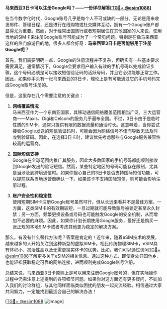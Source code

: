 **马来西亚3日卡可以注册Google吗？——一份详尽解答[[TG💪+ @esim1088](https://t.me/s/esim1088)]**

在当今数字化时代，Google账号几乎是每个人不可或缺的一部分。无论是用来收发邮件、管理日程，还是进行在线购物或社交媒体互动，拥有一个Google账户都显得尤为重要。然而，对于经常出国旅行或者短期居住在其他国家的人来说，使用当地的SIM卡来注册Google账号可能成为了一个常见问题。特别是在像马来西亚这样的热门旅游目的地，很多人都会好奇：**马来西亚3日卡是否能够用于注册Google呢？**

首先，我们需要明确一点，Google的注册流程并不复杂，但确实有一些基本要求需要满足。通常情况下，Google会要求用户输入有效的手机号码以完成验证步骤。这个号码必须是可以接收短信验证码的活跃号码，并且它必须能够正常工作。因此，如果你手头有一张马来西亚的3日卡，理论上是有可能通过它的手机号码完成Google账号注册的。

但是，这里存在几个需要注意的关键点：

1. **网络覆盖情况**  
   马来西亚作为一个东南亚国家，其移动通信网络覆盖范围相当广泛，三大运营商——Maxis、Digi和Celcom的服务几乎遍布全国。不过，3日卡由于是临时性质的SIM卡，通常只提供有限的数据流量和通话时长。这意味着，当你尝试接收Google发送的短信验证码时，可能会因为网络信号不佳而导致无法及时收到验证码。因此，在选择3日卡时，建议优先考虑那些与Google服务兼容性较高的运营商。

2. **国际短信支持**  
   Google在全球范围内推广其服务，因此大多数国家的手机号码都能顺利接收到Google发出的验证短信。然而，某些特定地区的号码可能存在限制，尤其是当涉及到跨境通信时。如果你担心自己的3日卡是否支持国际短信功能，可以提前联系当地运营商确认一下。如果该卡不支持国际短信，则可能会影响注册过程。

3. **账户安全性和稳定性**  
   使用短期SIM卡注册Google账号虽然可行，但从长远来看并不是最佳方案。一方面，这类SIM卡的有效期较短，一旦过期就可能导致账号被锁定甚至永久封禁；另一方面，频繁更换设备或号码也可能触发Google的安全机制，从而增加不必要的麻烦。因此，如果你计划长期使用Google服务，最好还是购买一张正规的本地SIM卡或者考虑其他更为稳定的解决方案。

那么，有没有什么替代方法呢？答案是肯定的！近年来，随着eSIM技术的发展，越来越多的人开始关注到这种新型的虚拟SIM卡。相比传统物理SIM卡，eSIM具有体积小、灵活性高以及无需更换实体卡的优势。比如，我们可以通过访问[TG💪+ @esim1088](https://t.me/s/esim1088)了解更多关于eSIM的相关信息。通过这种方式，即使身处异国他乡，也能轻松获取稳定可靠的网络连接，进而顺利完成Google账号注册。

总结来说，马来西亚3日卡原则上是可以用来注册Google账号的，但在实际操作过程中仍需注意上述提到的各项细节问题。如果你对这方面还有更多疑问，不妨加入我们的讨论群组，与其他同样面临类似困扰的朋友一起交流经验。相信通过大家共同努力，一定能找到最适合自己的解决办法！

[[TG💪+ @esim1088](https://t.me/s/esim1088) ![Image](https://i.postimg.cc/4NQfJmqS/Snipaste-2025-05-13-00-14-12.png)]